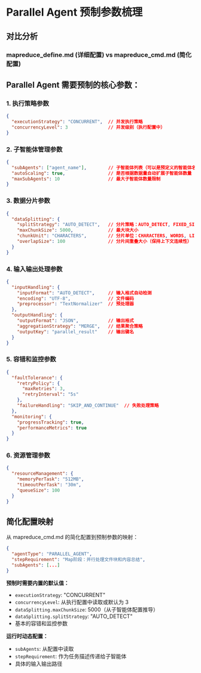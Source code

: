 # Parallel Agent 预制参数梳理

## 对比分析

### mapreduce_define.md (详细配置) vs mapreduce_cmd.md (简化配置)

## Parallel Agent 需要预制的核心参数：

### 1. 执行策略参数
```json
{
  "executionStrategy": "CONCURRENT",  // 并发执行策略
  "concurrencyLevel": 3               // 并发级别（执行配置中）
}
```

### 2. 子智能体管理参数
```json
{
  "subAgents": ["agent_name"],        // 子智能体列表（可以是预定义的智能体名称）
  "autoScaling": true,                // 是否根据数据量自动扩展子智能体数量
  "maxSubAgents": 10                  // 最大子智能体数量限制
}
```

### 3. 数据分片参数
```json
{
  "dataSplitting": {
    "splitStrategy": "AUTO_DETECT",   // 分片策略：AUTO_DETECT, FIXED_SIZE, CHAPTER_BASED
    "maxChunkSize": 5000,             // 最大块大小
    "chunkUnit": "CHARACTERS",        // 分片单位：CHARACTERS, WORDS, LINES
    "overlapSize": 100                // 分片间重叠大小（保持上下文连续性）
  }
}
```

### 4. 输入输出处理参数
```json
{
  "inputHandling": {
    "inputFormat": "AUTO_DETECT",     // 输入格式自动检测
    "encoding": "UTF-8",              // 文件编码
    "preprocessor": "TextNormalizer"  // 预处理器
  },
  "outputHandling": {
    "outputFormat": "JSON",           // 输出格式
    "aggregationStrategy": "MERGE",   // 结果聚合策略
    "outputKey": "parallel_result"    // 输出键名
  }
}
```

### 5. 容错和监控参数
```json
{
  "faultTolerance": {
    "retryPolicy": {
      "maxRetries": 3,
      "retryInterval": "5s"
    },
    "failureHandling": "SKIP_AND_CONTINUE"  // 失败处理策略
  },
  "monitoring": {
    "progressTracking": true,
    "performanceMetrics": true
  }
}
```

### 6. 资源管理参数
```json
{
  "resourceManagement": {
    "memoryPerTask": "512MB",
    "timeoutPerTask": "30m",
    "queueSize": 100
  }
}
```

## 简化配置映射

从 mapreduce_cmd.md 的简化配置到预制参数的映射：

```json
{
  "agentType": "PARALLEL_AGENT",
  "stepRequirement": "Map阶段：并行处理文件块和内容总结",
  "subAgents": [...]
}
```

**预制时需要内置的默认值：**
- `executionStrategy`: "CONCURRENT"
- `concurrencyLevel`: 从执行配置中读取或默认为 3
- `dataSplitting.maxChunkSize`: 5000（从子智能体配置推导）
- `dataSplitting.splitStrategy`: "AUTO_DETECT"
- 基本的容错和监控参数

**运行时动态配置：**
- `subAgents`: 从配置中读取
- `stepRequirement`: 作为任务描述传递给子智能体
- 具体的输入输出路径

